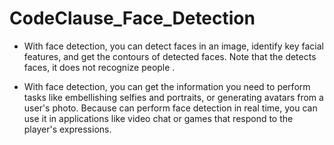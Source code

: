 # CodeClause_Face_Detection

- With face detection, you can detect faces in an image, identify key facial features, and get the contours of detected faces. Note that the detects faces, it does not recognize people .

- With face detection, you can get the information you need to perform tasks like embellishing selfies and portraits, or generating avatars from a user's photo. Because can perform face detection in real time, you can use it in applications like video chat or games that respond to the player's expressions.
